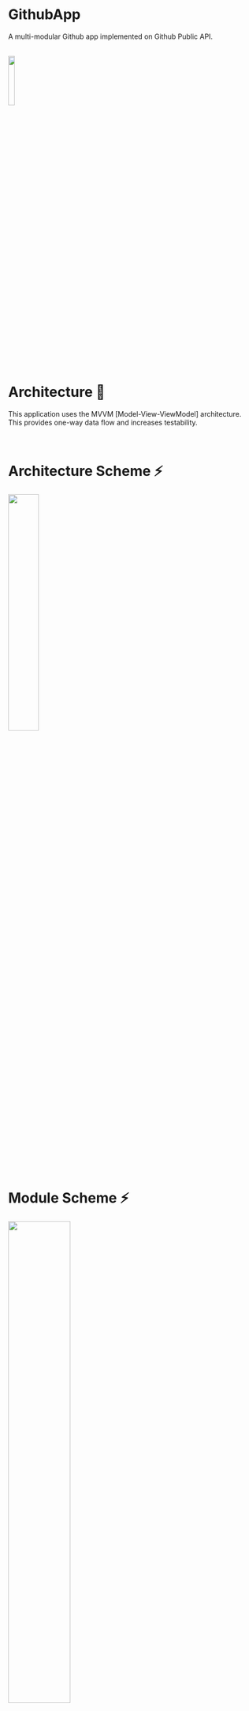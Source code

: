 
# GithubApp

A multi-modular Github app implemented on Github Public API.

<br>

<img width="16%" align="center" src="https://github.githubassets.com/images/modules/logos_page/Octocat.png" />

<br>

# Architecture 🧪
This application uses the MVVM [Model-View-ViewModel] architecture. This provides one-way data flow and increases testability.

<br>

# Architecture Scheme :zap:

<img width="35%" align="center" src="https://i.hizliresim.com/skfjxwp.png" />

<br>

# Module Scheme :zap:

<img width="50%" align="center" src="https://i.hizliresim.com/ly55od8.png" />

<br>

# Libraries and Tools 🛠
<li><a href="https://kotlinlang.org/docs/coroutines-overview.html">Kotlin Coroutines</a></li>
<li><a href="https://developer.android.com/training/dependency-injection/dagger-android">Dagger</a></li>
<li><a href="https://developer.android.com/training/data-storage/room">Room</a></li>
<li><a href="https://square.github.io/retrofit/">Retrofit</a></li>
<li><a href="https://github.com/square/okhttp">OkHttp</a></li>
<li><a href="https://github.com/square/moshi">Moshi</a></li>
<li><a href="https://github.com/coil-kt/coil">Coil</a></li>
<li><a href="https://github.com/junit-team">JUnit</a></li>
<li><a href="https://github.com/mockk/mockk">mockk</a></li>
<li><a href="https://docs.gradle.org/current/userguide/kotlin_dsl.html">Kotlin DSL</a></li>
<li><a href="https://github.com/pinterest/ktlint">Ktlint</a></li>
<li><a href="https://developer.android.com/topic/libraries/architecture/navigation/">Navigation</a></li>
<li><a href="https://developer.android.com/guide/navigation/navigation-pass-data#Safe-args">Safe Args</a></li>
<li><a href="https://developer.android.com/topic/libraries/data-binding">Data Binding</a></li>
<li><a href="https://developer.android.com/topic/libraries/architecture/viewmodel">ViewModel</a></li>

# GIF :movie_camera:

![](https://media.giphy.com/media/xxCeMbvlVT4u86IESr/giphy.gif)
![](https://media.giphy.com/media/UgXUeUwXY2KVz71Uhe/giphy.gif)
